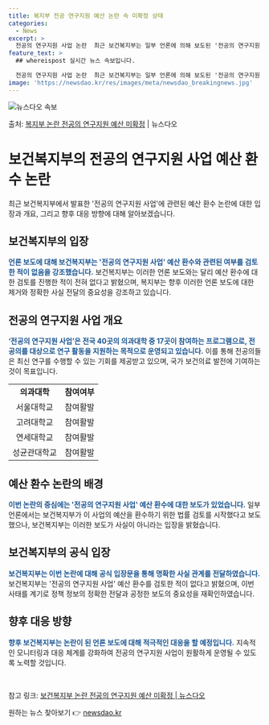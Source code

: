 ```yaml
---
title: 복지부 전공 연구지원 예산 논란 속 미확정 상태
categories:
  - News
excerpt: >
  전공의 연구지원 사업 논란  최근 보건복지부는 일부 언론에 의해 보도된 '전공의 연구지원 사업' 예산 환수 …
feature_text: >
  ## whereispost 실시간 뉴스 속보입니다.

  전공의 연구지원 사업 논란  최근 보건복지부는 일부 언론에 의해 보도된 '전공의 연구지원 사업' 예산 환수 …
image: 'https://newsdao.kr/res/images/meta/newsdao_breakingnews.jpg'
---
```


![뉴스다오 속보](https://newsdao.kr/res/images/meta/newsdao_breakingnews.jpg)

<p>출처: <a href="https://newsdao.kr/4527" rel="dofollow">복지부 논란 전공의 연구지원 예산 미확정</a> | 뉴스다오</p>

<h1>보건복지부의 전공의 연구지원 사업 예산 환수 논란</h1>
<p data-ke-size="size16">최근 보건복지부에서 발표한 '전공의 연구지원 사업'에 관련된 예산 환수 논란에 대한 입장과 개요, 그리고 향후 대응 방향에 대해 알아보겠습니다.</p>

<h2 data-ke-size="size26">보건복지부의 입장</h2>
<p><b><span style="color: #1a5490;">언론 보도에 대해 보건복지부는 '전공의 연구지원 사업' 예산 환수와 관련된 여부를 검토한 적이 없음을 강조했습니다.</span></b> 보건복지부는 이러한 언론 보도와는 달리 예산 환수에 대한 검토를 진행한 적이 전혀 없다고 밝혔으며, 복지부는 향후 이러한 언론 보도에 대한 제거와 정확한 사실 전달의 중요성을 강조하고 있습니다.</p>

<h2 data-ke-size="size26">전공의 연구지원 사업 개요</h2>
<p><b><span style="color: #1a5490;">‘전공의 연구지원 사업’은 전국 40곳의 의과대학 중 17곳이 참여하는 프로그램으로, 전공의를 대상으로 연구 활동을 지원하는 목적으로 운영되고 있습니다.</span></b> 이를 통해 전공의들은 최신 연구를 수행할 수 있는 기회를 제공받고 있으며, 국가 보건의료 발전에 기여하는 것이 목표입니다.</p>

<table>
	<tr>
		<td style="text-align: center; height: 17px;"><b>의과대학</b></td>
		<td style="text-align: center; height: 17px;"><b>참여여부</b></td>
	</tr>
	<tr>
		<td style="text-align: center; height: 17px;">서울대학교</td>
		<td style="text-align: center; height: 17px;">참여활발</td>
	</tr>
	<tr>
		<td style="text-align: center; height: 17px;">고려대학교</td>
		<td style="text-align: center; height: 17px;">참여활발</td>
	</tr>
	<tr>
		<td style="text-align: center; height: 17px;">연세대학교</td>
		<td style="text-align: center; height: 17px;">참여활발</td>
	</tr>
	<tr>
		<td style="text-align: center; height: 17px;">성균관대학교</td>
		<td style="text-align: center; height: 17px;">참여활발</td>
	</tr>
</table>

<h2 data-ke-size="size26">예산 환수 논란의 배경</h2>
<p><b><span style="color: #1a5490;">이번 논란의 중심에는 '전공의 연구지원 사업' 예산 환수에 대한 보도가 있었습니다.</span></b> 일부 언론에서는 보건복지부가 이 사업의 예산을 환수하기 위한 법률 검토를 시작했다고 보도했으나, 보건복지부는 이러한 보도가 사실이 아니라는 입장을 밝혔습니다.</p>

<h2 data-ke-size="size26">보건복지부의 공식 입장</h2>
<p><b><span style="color: #1a5490;">보건복지부는 이번 논란에 대해 공식 입장문을 통해 명확한 사실 관계를 전달하였습니다.</span></b> 보건복지부는 '전공의 연구지원 사업' 예산 환수를 검토한 적이 없다고 밝혔으며, 이번 사태를 계기로 정책 정보의 정확한 전달과 공정한 보도의 중요성을 재확인하였습니다.</p>

<h2 data-ke-size="size26">향후 대응 방향</h2>
<p><b><span style="color: #1a5490;">향후 보건복지부는 논란이 된 언론 보도에 대해 적극적인 대응을 할 예정입니다.</span></b> 지속적인 모니터링과 대응 체계를 강화하여 전공의 연구지원 사업이 원활하게 운영될 수 있도록 노력할 것입니다.</p>

<p data-ke-size="size16">&nbsp;</p>
<p>참고 링크: <a href="https://newsdao.kr/4527">보건복지부 논란 전공의 연구지원 예산 미확정 | 뉴스다오</a></p>
 

원하는 뉴스 찾아보기 👉 <a href="https://newsdao.kr" rel="dofollow">newsdao.kr</a>



